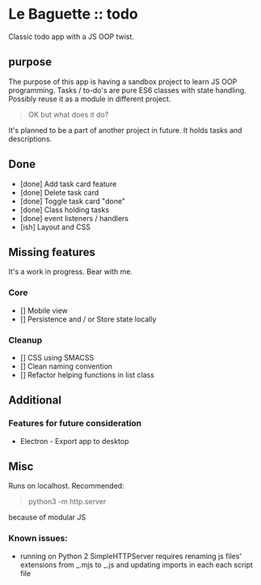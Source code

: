 # Le Baguette :: todo

Classic todo app with a JS OOP twist.

## purpose

The purpose of this app is having a sandbox project to learn JS OOP programming. Tasks / to-do's are pure ES6 classes with state handling. Possibly reuse it as a module in different project.

> OK but what does it do?

It's planned to be a part of another project in future. It holds tasks and descriptions.

## Done

- [done] Add task card feature
- [done] Delete task card
- [done] Toggle task card "done"
- [done] Class holding tasks
- [done] event listeners / handlers
- [ish] Layout and CSS

## Missing features

It's a work in progress. Bear with me.

### Core

- [] Mobile view
- [] Persistence and / or Store state locally

### Cleanup

- [] CSS using SMACSS
- [] Clean naming convention
- [] Refactor helping functions in list class

## Additional

### Features for future consideration

- Electron - Export app to desktop

## Misc

Runs on localhost.
Recommended: 
>python3 -m http.server 

because of modular JS

### Known issues:

- running on Python 2 SimpleHTTPServer requires renaming js files' extensions from _.mjs to _.js and updating imports in each each script file

